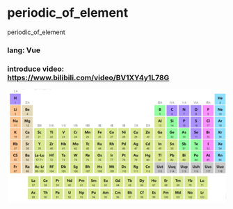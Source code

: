 # periodic_of_element
periodic_of_element

### lang: Vue 
### introduce video: https://www.bilibili.com/video/BV1XY4y1L78G
<img src="https://github.com/suyu610/periodic_of_element/blob/main/snapshot.png">

